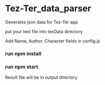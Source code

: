 # Tez-Ter_data_parser

Generates json data for Tez-Ter app

put your text file into texData directory

Add Name, Author, Character fields in config.js

### run npm install

### run npm start

Result file will be in output directory
